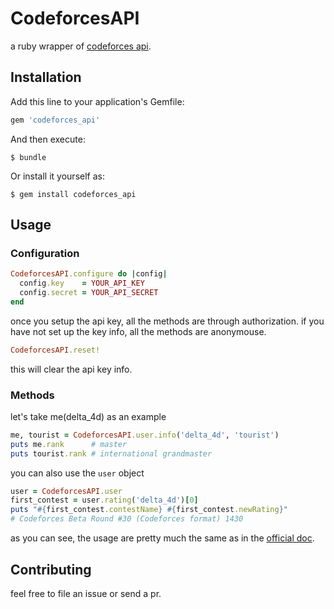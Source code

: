 # CodeforcesAPI

a ruby wrapper of [codeforces api][cfapi].

## Installation

Add this line to your application's Gemfile:

```ruby
gem 'codeforces_api'
```

And then execute:

    $ bundle

Or install it yourself as:

    $ gem install codeforces_api

## Usage

### Configuration

```ruby
CodeforcesAPI.configure do |config|
  config.key    = YOUR_API_KEY
  config.secret = YOUR_API_SECRET
end
```

once you setup the api key, all the methods are through authorization.
if you have not set up the key info, all the methods are anonymouse.

```ruby
CodeforcesAPI.reset!
```

this will clear the api key info.


### Methods

let's take me(delta\_4d) as an example

```ruby
me, tourist = CodeforcesAPI.user.info('delta_4d', 'tourist')
puts me.rank      # master
puts tourist.rank # international grandmaster
```

you can also use the `user` object

```ruby
user = CodeforcesAPI.user
first_contest = user.rating('delta_4d')[0]
puts "#{first_contest.contestName} #{first_contest.newRating}"
# Codeforces Beta Round #30 (Codeforces format) 1430
```

as you can see, the usage are pretty much the same as in the [official doc][cfapi].

## Contributing

feel free to file an issue or send a pr.



[cfapi]: http://codeforces.com/api/help
